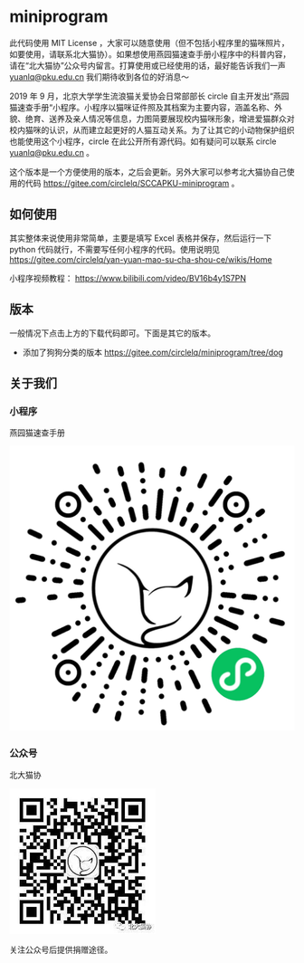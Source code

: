 # miniprogram

此代码使用 MIT License ，大家可以随意使用（但不包括小程序里的猫咪照片，如要使用，请联系北大猫协）。如果想使用燕园猫速查手册小程序中的科普内容，请在“北大猫协”公众号内留言。打算使用或已经使用的话，最好能告诉我们一声 yuanlq@pku.edu.cn 我们期待收到各位的好消息～

2019 年 9 月，北京大学学生流浪猫关爱协会日常部部长 circle 自主开发出“燕园猫速查手册“小程序。小程序以猫咪证件照及其档案为主要内容，涵盖名称、外貌、绝育、送养及亲人情况等信息，力图简要展现校内猫咪形象，增进爱猫群众对校内猫咪的认识，从而建立起更好的人猫互动关系。为了让其它的小动物保护组织也能使用这个小程序，circle 在此公开所有源代码。如有疑问可以联系 circle yuanlq@pku.edu.cn 。

这个版本是一个方便使用的版本，之后会更新。另外大家可以参考北大猫协自己使用的代码 https://gitee.com/circlelq/SCCAPKU-miniprogram 。

## 如何使用

其实整体来说使用非常简单，主要是填写 Excel 表格并保存，然后运行一下 python 代码就行，不需要写任何小程序的代码。使用说明见 https://gitee.com/circlelq/yan-yuan-mao-su-cha-shou-ce/wikis/Home

小程序视频教程： https://www.bilibili.com/video/BV16b4y1S7PN

## 版本

一般情况下点击上方的下载代码即可。下面是其它的版本。

- 添加了狗狗分类的版本 https://gitee.com/circlelq/miniprogram/tree/dog

## 关于我们

### 小程序

燕园猫速查手册

![image](小程序.jpg)

### 公众号

北大猫协

![公众号](公众号.jpeg)

关注公众号后提供捐赠途径。
